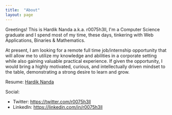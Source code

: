 ```yaml
---
title:  "About"
layout: page
---
```

Greetings! This is Hardik Nanda a.k.a. r0075h3ll, I'm a Computer Science graduate and I spend most of my time, these days, tinkering with Web Applications, Binaries & Mathematics.

At present, I am looking for a remote full time job/internship opportunity that will allow me to utilize my knowledge and abilities in a corporate setting while also gaining valuable practical experience. If given the opportunity, I would bring a highly motivated, curious, and intellectually driven mindset to the table, demonstrating a strong desire to learn and grow.<br>

Resume: <a href="https://drive.google.com/file/d/11a9XGCssVA7Lw7fa48l-QZju8MofUNtx/view?usp=sharing">Hardik Nanda</a>
<br>

Social:
- Twitter: <a href="https://twitter.com/r0075h3ll" target="_blank">https://twitter.com/r0075h3ll</a>
- LinkedIn: <a href="https://linkedin.com/in/r0075h3ll" target="_blank">https://linkedin.com/in/r0075h3ll</a>